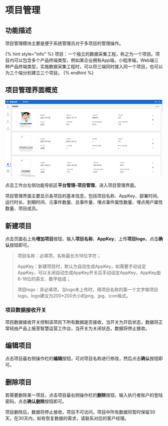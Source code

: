 # 项目管理

## 功能描述

项目管理模块主要是便于系统管理员对于多项目的管理操作。

{% hint style="info" %}
项目：一个独立的数据采集工程，称之为一个项目。项目内可以包含多个产品终端类型，例如某企业拥有App端，小程序端，Web端三种产品终端类型，实施数据采集工程时，可以将三端同时接入同一个项目，也可以为三个端分别建立三个项目。
{% endhint %}

## 项目管理界面概览 <a href="xin-jian-xiang-mu" id="xin-jian-xiang-mu"></a>

![项目管理界面概览](../.gitbook/assets/项目管理界面概览.png)

点击工作台左侧功能导航区**平台管理-项目管理**，进入项目管理界面。

项目管理界面主要显示各项目的基本信息，包括项目名称、AppKey、部署时间、运行时长、到期时间、元事件数量、总事件量、埋点事件属性数量、埋点用户属性数量、项目成员。

## 新建项目 <a href="xin-jian-xiang-mu" id="xin-jian-xiang-mu"></a>

点击页面右上角**增加项目**按钮，输入**项目名称**、**AppKey**，上传**项目logo**，点击**确认**按钮即可。

> 项目名称：必填项，名称最长为18位字符；
>
> AppKey：新建项目时，默认为自动生成AppKey，如需要手动设定AppKey，可以关闭自动生成AppKey开关后手动设定AppKey，AppKey由6-18位的英文、数字组成；
>
> 项目logo：非必填项，当logo未上传时，用项目名称的第一个文字做项目logo。logo建议为200\*200大小的png、jpg、icon格式。

### 项目数据接收开关 <a href="xiang-mu-shu-ju-jie-shou-kai-guan" id="xiang-mu-shu-ju-jie-shou-kai-guan"></a>

项目数据接收开关控制该项目下所有数据是否接收，当开关为开启状态，数据将正常经由产品上报至智慧运营工作台，当开关为关闭状态，数据将停止接收。

## 编辑项目 <a href="bian-ji-xiang-mu" id="bian-ji-xiang-mu"></a>

点击项目最右侧操作栏的**编辑**按钮，可对项目名称进行修改，然后点击**确认**按钮即可。

## 删除项目 <a href="shan-chu-xiang-mu" id="shan-chu-xiang-mu"></a>

若需要删除某一项目，点击项目最右侧操作栏的**删除**按钮，输入执行者账户的登陆密码，点击**确认删除**按钮即可。

项目删除后，数据将停止接收，项目不可访问，项目中所有数据将暂时保留30天，在30天内，如有恢复数据的需求，请联系对应的客户经理。
